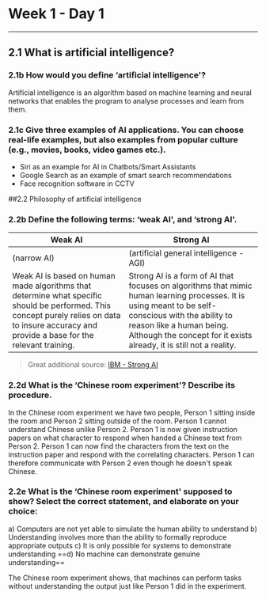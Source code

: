 # Week 1 - Day 1
---
## 2.1 What is artificial intelligence?
### 2.1b How would you define ‘artificial intelligence'?
Artificial intelligence is an algorithm based on machine learning and neural networks that enables the program to analyse processes and learn from them.

### 2.1c Give three examples of AI applications. You can choose real-life examples, but also examples from popular culture (e.g., movies, books, video games etc.).
- Siri as an example for AI in Chatbots/Smart Assistants
- Google Search as an example of smart search recommendations
- Face recognition software in CCTV

##2.2 Philosophy of artificial intelligence
### 2.2b Define the following terms: ‘weak AI', and ‘strong AI'.
| Weak AI | Strong AI |
|---|---|
| (narrow AI) | (artificial general intelligence - AGI) |
| Weak AI is based on human made algorithms  that determine what specific should be performed.  This concept purely relies on data to insure accuracy  and provide a base for the relevant training. | Strong AI is a form of AI that focuses on algorithms  that mimic human learning processes. It is using meant  to be self-conscious with the ability to reason like a  human being. Although the concept for it exists already,  it is still not a reality. |

> Great additional source:
[IBM - Strong AI](https://www.ibm.com/cloud/learn/strong-ai)

### 2.2d What is the ‘Chinese room experiment'? Describe its procedure.
In the Chinese room experiment we have two people, Person 1 sitting inside the room and Person 2 sitting outside of the room. Person 1 cannot understand Chinese unlike Person 2. Person 1 is now given instruction papers on what character to respond when handed a Chinese text from Person 2. Person 1 can now find the characters from the text on the instruction paper and respond with the correlating characters. Person 1 can therefore communicate with Person 2 even though he doesn't speak Chinese.

### 2.2e What is the ‘Chinese room experiment' supposed to show? Select the correct statement, and elaborate on your choice:
a) Computers are not yet able to simulate the human ability to understand
b) Understanding involves more than the ability to formally reproduce appropriate outputs
c) It is only possible for systems to demonstrate understanding
==d) No machine can demonstrate genuine understanding==

The Chinese room experiment shows, that machines can perform tasks without understanding the output just like Person 1 did in the experiment. 
